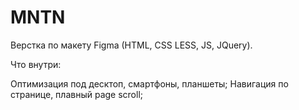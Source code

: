 # MNTN

Верстка по макету Figma (HTML, CSS LESS, JS, JQuery).

Что внутри:

Оптимизация под десктоп, смартфоны, планшеты; Навигация по странице, плавный page scroll; 
